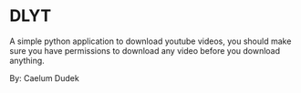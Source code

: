 # DLYT
A simple python application to download youtube videos, you should make sure you have permissions to download any video before you download anything.

By: Caelum Dudek
